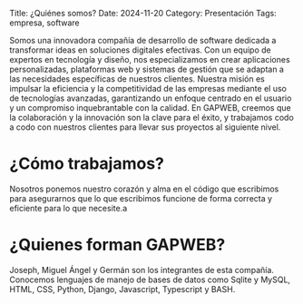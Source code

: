 Title: ¿Quiénes somos?
Date: 2024-11-20
Category: Presentación
Tags: empresa, software


Somos una innovadora compañía de desarrollo de software dedicada a transformar ideas en soluciones digitales efectivas. Con un equipo de expertos en tecnología y diseño, nos especializamos en crear aplicaciones personalizadas, plataformas web y sistemas de gestión que se adaptan a las necesidades específicas de nuestros clientes. Nuestra misión es impulsar la eficiencia y la competitividad de las empresas mediante el uso de tecnologías avanzadas, garantizando un enfoque centrado en el usuario y un compromiso inquebrantable con la calidad. En GAPWEB, creemos que la colaboración y la innovación son la clave para el éxito, y trabajamos codo a codo con nuestros clientes para llevar sus proyectos al siguiente nivel.

# ¿Cómo trabajamos?

Nosotros ponemos nuestro corazón y alma en el código que escribimos para asegurarnos que lo que escribimos funcione de forma correcta y eficiente para lo que necesite.a

# ¿Quienes forman GAPWEB?

Joseph, Miguel Ángel y Germán son los integrantes de esta compañía. Conocemos lenguajes de manejo de bases de datos como Sqlite y MySQL, HTML, CSS, Python, Django, Javascript, Typescript y BASH.
